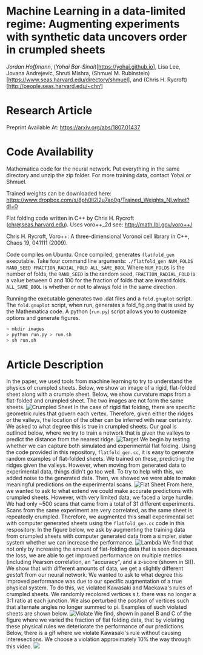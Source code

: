 # Machine Learning in a data-limited regime: Augmenting experiments with synthetic data uncovers order in crumpled sheets
*Jordan Hoffmann*,
(*Yohai Bar-Sinai*)[https://yohai.github.io],
Lisa Lee,
Jovana Andrejevic,
Shruti Mishra,
(Shmuel M. Rubinstein)[https://www.seas.harvard.edu/directory/shmuel], and
(Chris H. Rycroft)[http://people.seas.harvard.edu/~chr/]

# Research Article
Preprint Available At: https://arxiv.org/abs/1807.01437

# Code Availability
Mathematica code for the neural network. Put everything in the same directory and unzip the zip folder. For more training data, contact Yohai or Shmuel.

Trained weights can be downloaded here:
https://www.dropbox.com/s/8ph0ll2l2u7ao0g/Trained_Weights_NI.wlnet?dl=0 


Flat folding code written in C++ by Chris H. Rycroft (chr@seas.harvard.edu). 
Uses voro++_2d see: http://math.lbl.gov/voro++/

Chris H. Rycroft, Voro++: A three-dimensional Voronoi cell library in C++, Chaos 19, 041111 (2009).

Code compiles on Ubuntu. Once compiled, generates `flatfold_gen` executable. Take four command line arguments:
`./flatfold_gen NUM_FOLDS RAND_SEED FRACTION_RADIAL_FOLD ALL_SAME_BOOL`
Where `NUM_FOLDS` is the number of folds, the `RAND_SEED` is the random seed, `FRACTION_RADIAL_FOLD` is a value between 0 and 100 for the fraction of folds that are inward folds. `ALL_SAME_BOOL` is whether or not to always fold in the same direction. 

Running the executable generates two .dat files and a `fold.gnuplot` script. The `fold.gnuplot` script, when run, generates a fold_fig.png that is used by the Mathematica code. A python (`run.py`) script allows you to customize options and generate figures. 
```bash
> mkdir images
> python run.py > run.sh
> sh run.sh
```
# Article Description
In the paper, we used tools from machine learning to try to understand the physics of crumpled sheets. Below, we show an image of a rigid, flat-folded 
sheet along with a crumple sheet. Below, we show curvature maps from a flat-folded and crumpled sheet. The two images are not form the same sheets.
![Crumpled Sheet](../master/ims/sheets.png)
In the case of rigid flat folding, there are specific geometric rules that govern each vertex. Therefore, given either the ridges or the valleys, the location of
 the other can be inferred with near certainty. We asked to what degree this is true in crumpled sheets.
 Our goal is outlined below, where we try to train a network that is given the valleys to predict the distance from the nearest ridge.
 ![Target](../master/ims/goal.png) 
We begin by testing whether we can capture both simulated and experimental flat folding. Using the code provided in this repository, `flatfold_gen.cc`, it is 
easy to generate random examples of flat-folded sheets. We trained on these, predicting the ridges given the valleys. However, when moving from generated data to experimental data, things didn't go too well. To try to help with this, we added noise to the generated data. Then, we showed we were able to make meaningful predictions on the experimental scans.
 ![Flat Sheet](../master/ims/flat.png) 
 From here, we wanted to ask to what extend we could make accurate predictions with crumpled sheets. However, with very limited data, we faced a large hurdle. 
 We had only ~500 scans that came from a total of 31 different experiments. Scans from the same experiment are very correlated, as the same sheet is repeatedly crumpled. Therefore, we augmented this small experimental set with computer generated sheets using the `flatfold_gen.cc` code in this respository. In the figure below, we ask by augmenting the training data from crumpled sheets with computer generated data from a simpler, sister system whether we can increase the performance. 
 ![Lambda](../master/ims/Vary_Lambda_c.png)
 We find that not only by increasing the amount of flat-folding data that is seen decreases the loss, we are able to get improved performance on multiple metrics (including Pearson correlation, an "accuracy", and a z-score (shown in SI)). We show that with different amounts of data, we get a slightly different _gestalt_ from our neural network. 
We wanted to ask to what degree this improved performance was due to our specific augmentation of a true physical system. To do this, we violated Kawasaki and Maekawa's rules of crumpled sheets. We randomly recolored vertices s.t. there was no longer a 3:1 ratio at each junction. We also perturbed the position of vertices such that alternate angles no longer summed to pi. Examples of such violated sheets are shown below.
 ![Violate](../master/ims/Violate2.png)
We find, shown in panel B and C of the figure where we varied the fraction of flat folding data, that by violating these physical rules we deteriorate the performance of our predictions. 
Below, there is a gif where we violate Kawasaki's rule without causing interesections. We choose a violation approximately 10% the way through this video.
![](../master/ims/myimage.gif)
